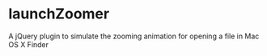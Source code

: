 launchZoomer
============

A jQuery plugin to simulate the zooming animation for opening a file in Mac OS X Finder